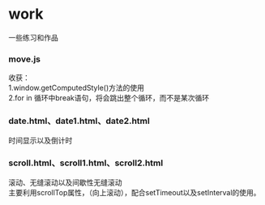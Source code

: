 # work
一些练习和作品
### move.js
收获：  
    1.window.getComputedStyle()方法的使用  
    2.for in 循环中break语句，将会跳出整个循环，而不是某次循环   
### date.html、date1.html、date2.html
时间显示以及倒计时
### scroll.html、scroll1.html、scroll2.html
滚动、无缝滚动以及间歇性无缝滚动  
主要利用scrollTop属性，（向上滚动），配合setTimeout以及setInterval的使用。
